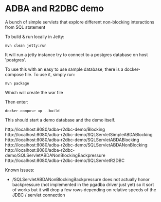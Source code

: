 # ADBA and R2DBC demo

A bunch of simple servlets that explore different non-blocking interactions from SQL statement

To build & run locally in Jetty:

```
mvn clean jetty:run
```

It will run a jetty instance try to connect to a postgres database on host 'postgres'.

To use this with an easy to use sample database, there is a docker-compose file.
To use it, simply run:

```
mvn package
```

Which will create the war file

Then enter:

```
docker-compose up --build
```

This should start a demo database and the demo itself.

http://localhost:8080/adba-r2dbc-demo/Blocking
http://localhost:8080/adba-r2dbc-demo/SQLServletSimpleABDABlocking
http://localhost:8080/adba-r2dbc-demo/SQLServletABDABlocking
http://localhost:8080/adba-r2dbc-demo/SQLServletABDANonBlocking
http://localhost:8080/adba-r2dbc-demo/SQLServletABDANonBlockingBackpressure
http://localhost:8080/adba-r2dbc-demo/SQLServletR2DBC

Known issues:

- /SQLServletABDANonBlockingBackpressure does not actually honor backpressure (not implemented in the pgadba driver just yet) so it sort of works but it will drop a few rows depending on relative speeds of the JDBC / servlet connection
